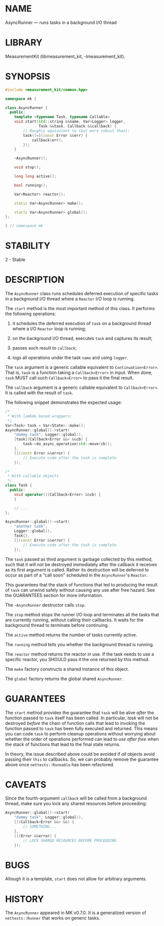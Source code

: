 # NAME
AsyncRunner &mdash; runs tasks in a background I/O thread

# LIBRARY
MeasurementKit (libmeasurement\_kit, -lmeasurement\_kit).

# SYNOPSIS
```C++
#include <measurement_kit/common.hpp>

namespace mk {

class AsyncRunner {
  public:
    template <typename Task, typename Callable>
    void start(std::string &&name, Var<Logger> logger,
               Task &&task, Callback &&callback) {
        // Roughly equivalent to (but more robust than):
        task([=](const Error &&err) {
            callback(err);
        });
    }

    ~AsyncRunner();

    void stop();

    long long active();

    bool running();

    Var<Reactor> reactor();

    static Var<AsyncRunner> make();

    static Var<AsyncRunner> global();
};

} // namespace mk
```

# STABILITY

2 - Stable

# DESCRIPTION


The `AsyncRunner` class runs schedules deferred execution of specific tasks
in a background I/O thread where a `Reactor` I/O loop is running.

The `start` method is the most important method of this class. It performs the
following operations:

1. it schedules the deferred execution of `task` on a background thread where
   a I/O `Reactor` loop is running;

2. on the background I/O thread, executes `task` and captures its result;

3. passes such result to `callback`;

4. logs all operations under the task `name` and using `logger`.

The `task` argument is a generic callable equivalent to
`Continuation<Error>`. That is, `task` is a function taking
a `Callback<Error>` in input. When done, `task` MUST call
such `Callback<Error>` to pass it the final result.

The `callback` argument is a generic callable equivalent
to `Callback<Error>`. It is called with the result of `task`.

The following snippet demonstrates the expected usage:

```C++
/*
 * With lambda based wrappers:
 */
Var<Task> task = Var<State>::make();
AsyncRunner::global()->start(
    "dummy task", Logger::global(),
    [task](Callback<Error &&> &&cb) {
        task->do_async_operation(std::move(cb));
    },
    [](const Error &&error) {
        // Execute code after the task is complete
    });

/*
 * With callable objects
 */
class Task {
  public:
    void operator()(Callback<Error> &&cb) {
    }

    // ...
};

AsyncRunner::global()->start(
    "another task",
    Logger::global(),
    Task{},
    [](const Error &&error) {
        // Execute code after the task is complete
    });
```

The `task` passed as third argument is garbage collected by this method,
such that it will not be destroyed immediately after the callback it receives
as its first argument is called. Rather its destruction will be deferred to
occur as part of a "call soon" scheduled in the `AsyncRunner`'s `Reactor`.

This guarantees that the stack of functions that led to producing the result
of `task` can unwind safely without causing any use after free hazard. See
the GUARANTEES section for more information.

The `~AsyncRunner` destructor calls `stop`.

The `stop` method stops the runner I/O loop and terminates all the tasks
that are currently running, without calling their callbacks. It waits for
the background thread to terminate before continuing.

The `active` method returns the number of tasks currently active.

The `running` method tells you whether the background thread is running.

The `reactor` method returns the reactor in use. If the task needs to use a
specific reactor, you SHOULD pass it the one returned by this method.

The `make` factory constructs a shared instance of this object.

The `global` factory returns the global shared `AsyncRunner`.

# GUARANTEES

The `start` method provides the guarantee that `task` will be alive *after* the
function passed to `task` itself has been called. In particular, *task* will
not be destroyed *before* the chain of function calls that lead to invoking the
function passed to `task` has been fully executed and returned. This means you
can code `task` to perform cleanup operations without worrying about whether
the order of operations performed can lead to *use after free* when the stack
of functions that lead to the final state returns.

In theory, the issue described above could be avoided if *all* objects
avoid passing their `this` to callbacks. So, we can probably remove the
guarantee above once `nettests::Runnable` has been refactored.

# CAVEATS

Since the fourth-argument `callback` will be called from a background
thread, make sure you lock any shared resources before proceeding:

```C++
AsyncRunner::global()->start(
    "dummy task", Logger::global(),
    [](Callback<Error &&> &&) {
        // SOMETHING...
    },
    [](Error &&error) {
        // LOCK SHARED RESOURCES BEFORE PROCEEDING
    });
```

# BUGS

Altough it is a template, `start` does not allow for arbitrary arguments.

# HISTORY

The `AsyncRunner` appeared in MK v0.7.0. It is a generalized version
of `nettests::Runner` that works on generic tasks.
